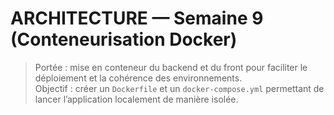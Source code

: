 # ARCHITECTURE — Semaine 9 (Conteneurisation Docker)

> Portée : mise en conteneur du backend et du front pour faciliter le déploiement et la cohérence des environnements.  
> Objectif : créer un `Dockerfile` et un `docker-compose.yml` permettant de lancer l’application localement de manière isolée.
